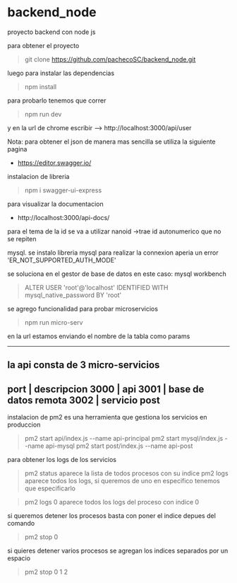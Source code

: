 # backend_node

proyecto backend con node js

para obtener el proyecto

> git clone https://github.com/pachecoSC/backend_node.git

luego para instalar las dependencias

> npm install

para probarlo tenemos que correr

> npm run dev

y en la url de chrome escribir --> http://localhost:3000/api/user

Nota: para obtener el json de manera mas sencilla se utiliza la siguiente pagina

- https://editor.swagger.io/

instalacion de libreria

> npm i swagger-ui-express

para visualizar la documentacion

- http://localhost:3000/api-docs/

para el tema de la id se va a utilizar nanoid ->trae id autonumerico que no se repiten

mysql.
se instalo libreria mysql para realizar la connexion aperia un error
'ER_NOT_SUPPORTED_AUTH_MODE'

se soluciona en el gestor de base de datos en este caso: mysql workbench

> ALTER USER 'root'@'localhost' IDENTIFIED WITH mysql_native_password BY 'root'

se agrego funcionalidad para probar microservicios
> npm run micro-serv

en la url estamos enviando el nombre de la tabla como params

----------------------------------------------------------
la api consta de 3 micro-servicios
----------------------------------------------------------
port  | descripcion
3000  | api
3001  | base de datos remota
3002  | servicio post
----------------------------------------------------------
instalacion de pm2 es una herramienta que gestiona los servicios en produccion

>pm2 start api/index.js --name api-principal
>pm2 start mysql/index.js --name api-mysql
>pm2 start post/index.js --name api-post

para obtener los logs de los servicios

> pm2 status
aparece la lista de todos procesos con su indice
>pm2 logs
aparece todos los logs, si queremos de uno en especifico tenemos que especificarlo

>pm2 logs 0
aparece todos los logs del proceso con indice 0

si queremos detener los procesos basta con poner el indice depues del comando
>pm2 stop 0

si quieres detener varios procesos se agregan los indices separados por un espacio
>pm2 stop 0 1 2